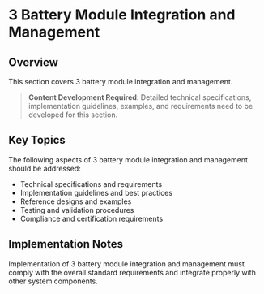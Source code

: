 # 3 Battery Module Integration and Management

## Overview

This section covers 3 battery module integration and management.

> **Content Development Required**: Detailed technical specifications, implementation guidelines, examples, and requirements need to be developed for this section.

## Key Topics

The following aspects of 3 battery module integration and management should be addressed:

- Technical specifications and requirements
- Implementation guidelines and best practices
- Reference designs and examples
- Testing and validation procedures
- Compliance and certification requirements

## Implementation Notes

Implementation of 3 battery module integration and management must comply with the overall standard requirements and integrate properly with other system components.

